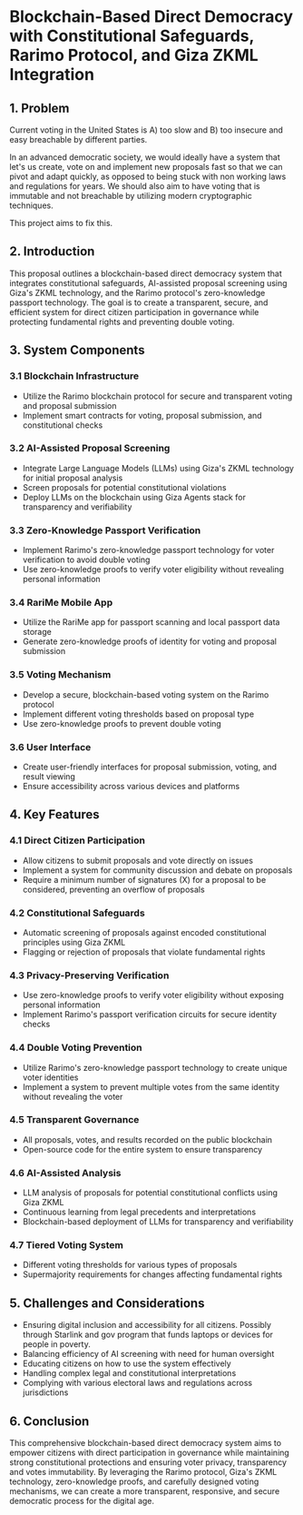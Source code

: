 # Blockchain-Based Direct Democracy with Constitutional Safeguards, Rarimo Protocol, and Giza ZKML Integration

## 1. Problem

Current voting in the United States is A) too slow and B) too insecure and easy breachable by different parties.

In an advanced democratic society, we would ideally have a system that let's us create, vote on and implement new proposals fast so that we can pivot and adapt quickly, as opposed to being stuck with non working laws and regulations for years.
We should also aim to have voting that is immutable and not breachable by utilizing modern cryptographic techniques.

This project aims to fix this.


## 2. Introduction

This proposal outlines a blockchain-based direct democracy system that integrates constitutional safeguards, AI-assisted proposal screening using Giza's ZKML technology, and the Rarimo protocol's zero-knowledge passport technology. The goal is to create a transparent, secure, and efficient system for direct citizen participation in governance while protecting fundamental rights and preventing double voting.

## 3. System Components

### 3.1 Blockchain Infrastructure
- Utilize the Rarimo blockchain protocol for secure and transparent voting and proposal submission
- Implement smart contracts for voting, proposal submission, and constitutional checks

### 3.2 AI-Assisted Proposal Screening
- Integrate Large Language Models (LLMs) using Giza's ZKML technology for initial proposal analysis
- Screen proposals for potential constitutional violations
- Deploy LLMs on the blockchain using Giza Agents stack for transparency and verifiability

### 3.3 Zero-Knowledge Passport Verification
- Implement Rarimo's zero-knowledge passport technology for voter verification to avoid double voting
- Use zero-knowledge proofs to verify voter eligibility without revealing personal information

### 3.4 RariMe Mobile App
- Utilize the RariMe app for passport scanning and local passport data storage
- Generate zero-knowledge proofs of identity for voting and proposal submission

### 3.5 Voting Mechanism
- Develop a secure, blockchain-based voting system on the Rarimo protocol
- Implement different voting thresholds based on proposal type
- Use zero-knowledge proofs to prevent double voting

### 3.6 User Interface
- Create user-friendly interfaces for proposal submission, voting, and result viewing
- Ensure accessibility across various devices and platforms

## 4. Key Features

### 4.1 Direct Citizen Participation
- Allow citizens to submit proposals and vote directly on issues
- Implement a system for community discussion and debate on proposals
- Require a minimum number of signatures (X) for a proposal to be considered, preventing an overflow of proposals

### 4.2 Constitutional Safeguards
- Automatic screening of proposals against encoded constitutional principles using Giza ZKML
- Flagging or rejection of proposals that violate fundamental rights

### 4.3 Privacy-Preserving Verification
- Use zero-knowledge proofs to verify voter eligibility without exposing personal information
- Implement Rarimo's passport verification circuits for secure identity checks

### 4.4 Double Voting Prevention
- Utilize Rarimo's zero-knowledge passport technology to create unique voter identities
- Implement a system to prevent multiple votes from the same identity without revealing the voter

### 4.5 Transparent Governance
- All proposals, votes, and results recorded on the public blockchain
- Open-source code for the entire system to ensure transparency

### 4.6 AI-Assisted Analysis
- LLM analysis of proposals for potential constitutional conflicts using Giza ZKML
- Continuous learning from legal precedents and interpretations
- Blockchain-based deployment of LLMs for transparency and verifiability

### 4.7 Tiered Voting System
- Different voting thresholds for various types of proposals
- Supermajority requirements for changes affecting fundamental rights

## 5. Challenges and Considerations

- Ensuring digital inclusion and accessibility for all citizens. Possibly through Starlink and gov program that funds laptops or devices for people in poverty.
- Balancing efficiency of AI screening with need for human oversight
- Educating citizens on how to use the system effectively
- Handling complex legal and constitutional interpretations
- Complying with various electoral laws and regulations across jurisdictions

## 6. Conclusion

This comprehensive blockchain-based direct democracy system aims to empower citizens with direct participation in governance while maintaining strong constitutional protections and ensuring voter privacy, transparency and votes immutability. By leveraging the Rarimo protocol, Giza's ZKML technology, zero-knowledge proofs, and carefully designed voting mechanisms, we can create a more transparent, responsive, and secure democratic process for the digital age.

